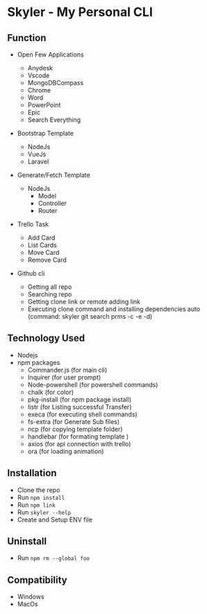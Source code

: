 # Skyler - My Personal CLI

## Function

- Open Few Applications

  - Anydesk
  - Vscode
  - MongoDBCompass
  - Chrome
  - Word
  - PowerPoint
  - Epic
  - Search Everything

- Bootstrap Template

  - NodeJs
  - VueJs
  - Laravel

- Generate/Fetch Template

  - NodeJs
    - Model
    - Controller
    - Router

- Trello Task
  - Add Card
  - List Cards
  - Move Card
  - Remove Card

- Github cli
  - Getting all repo
  - Searching repo
  - Getting clone link or remote adding link
  - Executing clone command and installing dependencies auto (command: skyler git search prms -c -e -d)

## Technology Used

- Nodejs
- npm packages
  - Commander.js (for main cli)
  - Inquirer (for user prompt)
  - Node-powershell (for powershell commands)
  - chalk (for color)
  - pkg-install (for npm package install)
  - listr (for Listing successful Transfer)
  - execa (for executing shell commands)
  - fs-extra (for Generate Sub files)
  - ncp (for copying template folder)
  - handlebar (for formating template )
  - axios (for api connection with trello)
  - ora (for loading animation)


## Installation
- Clone the repo
- Run `npm install`
- Run `npm link`
- Run `skyler --help` 
- Create and Setup ENV file

## Uninstall
- Run `npm rm --global foo`

## Compatibility
- Windows
- MacOs